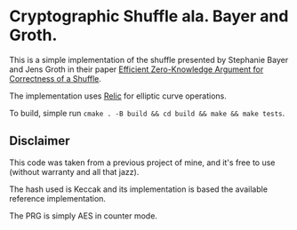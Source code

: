 # Cryptographic Shuffle ala. Bayer and Groth.

This is a simple implementation of the shuffle presented by Stephanie Bayer and
Jens Groth in their paper [Efficient Zero-Knowledge Argument for Correctness of
a Shuffle](http://www0.cs.ucl.ac.uk/staff/J.Groth/MinimalShuffle.pdf).

The implementation uses [Relic](https://github.com/relic-toolkit/relic/) for
elliptic curve operations.

To build, simple run `cmake . -B build && cd build && make && make tests`.

## Disclaimer

This code was taken from a previous project of mine, and it's free to use
(without warranty and all that jazz).

The hash used is Keccak and its implementation is based the available reference
implementation.

The PRG is simply AES in counter mode.
